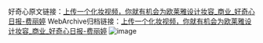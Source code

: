 好奇心原文链接：[上传一个化妆视频，你就有机会为欧莱雅设计妆容_商业_好奇心日报-费丽婷](https://www.qdaily.com/articles/5432.html)
WebArchive归档链接：[上传一个化妆视频，你就有机会为欧莱雅设计妆容_商业_好奇心日报-费丽婷](http://web.archive.org/web/20190623164750/https://www.qdaily.com/articles/5432.html)
![image](http://ww3.sinaimg.cn/large/007d5XDply1g3whbyjnspj30u02ia1kq)